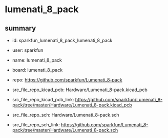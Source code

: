 # lumenati_8_pack
 
## summary 
* id: sparkfun_lumenati_8_pack_lumenati_8_pack
* user: sparkfun
* name: lumenati_8_pack
* board: lumenati_8_pack
* repo: https://github.com/sparkfun/Lumenati_8-pack
* src_file_repo_kicad_pcb: Hardware/Lumenati_8-pack.kicad_pcb
* src_file_repo_kicad_pcb_link: https://github.com/sparkfun/Lumenati_8-pack/tree/master/Hardware/Lumenati_8-pack.kicad_pcb


* src_file_repo_sch: Hardware/Lumenati_8-pack.sch
* src_file_repo_sch_link: https://github.com/sparkfun/Lumenati_8-pack/tree/master/Hardware/Lumenati_8-pack.sch




